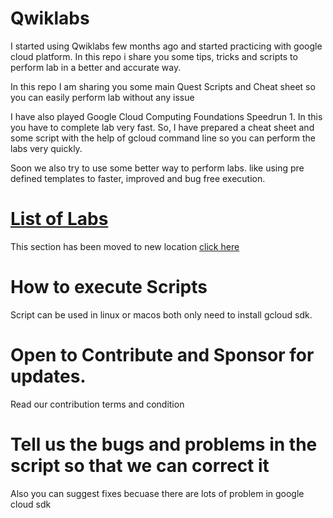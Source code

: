# Qwiklabs
I started using Qwiklabs few months ago and started practicing with google cloud platform. In this repo i share you some tips, tricks and scripts to perform lab in a better and accurate way.

In this repo I am sharing you some main Quest Scripts and Cheat sheet so you can easily perform lab without any issue

I have also played Google Cloud Computing Foundations Speedrun 1. In this you have to complete lab very fast. So, I have prepared a cheat sheet and some script with the help of gcloud command line so you can perform the labs very quickly.

Soon we also try to use some better way to perform labs.
like using pre defined templates to faster, improved and bug free execution.

# [List of Labs](LABS.md)
This section has been moved to new location
[click here](LABS.md)

# How to execute Scripts
Script can be used in linux or macos both only need to install gcloud sdk.

# Open to Contribute and Sponsor for updates.
Read our contribution terms and condition

# Tell us the bugs and problems in the script so that we can correct it
Also you can suggest fixes becuase there are lots of problem in google cloud sdk

